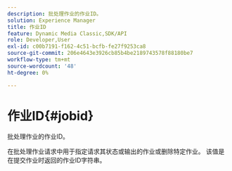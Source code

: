 ```yaml
---
description: 批处理作业的作业ID。
solution: Experience Manager
title: 作业ID
feature: Dynamic Media Classic,SDK/API
role: Developer,User
exl-id: c00b7191-f162-4c51-bcfb-fe27f9253ca8
source-git-commit: 206e4643e3926cb85b4be2189743578f88180be7
workflow-type: tm+mt
source-wordcount: '48'
ht-degree: 0%

---
```


# 作业ID{#jobid}

批处理作业的作业ID。

在批处理作业请求中用于指定请求其状态或输出的作业或删除特定作业。 该值是在提交作业时返回的作业ID字符串。
